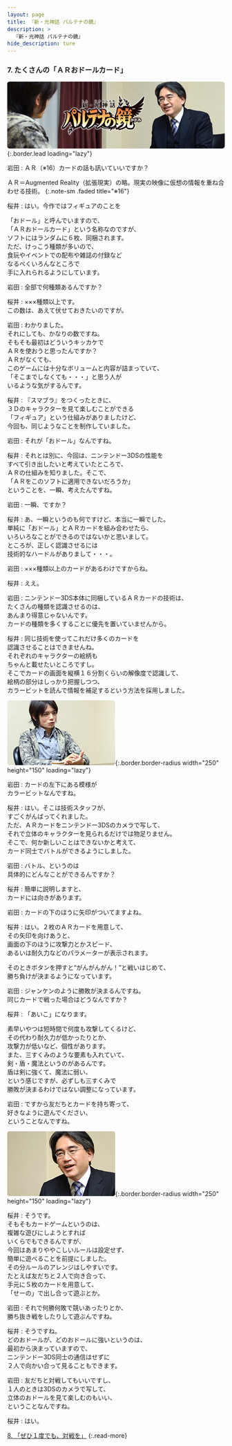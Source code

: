 ```yaml
---
layout: page
title: 『新・光神話 パルテナの鏡』
description: >
  『新・光神話 パルテナの鏡』
hide_description: ture
---
```


### 7. たくさんの「ＡＲおドールカード」

![](/interviews/jp/3ds/akdj/vol1/img/mainvisual7.jpg){:.border.lead loading="lazy"}

岩田
: ＡＲ（※16）カードの話も訊いていいですか？


ＡＲ＝Augmented Reality（拡張現実）の略。現実の映像に仮想の情報を重ね合わせる技術。
{:.note-sm .faded title="※16"}

桜井
: はい。今作ではフィギュアのことを<br>

「おドール」と呼んでいますので、<br>「ＡＲおドールカード」という名称なのですが、<br>ソフトにはランダムに６枚、同梱されます。<br>ただ、けっこう種類が多いので、<br>食玩やイベントでの配布や雑誌の付録など<br>なるべくいろんなところで<br>手に入れられるようにしています。

岩田
: 全部で何種類あるんですか？

桜井
: ×××種類以上です。<br>この数は、あえて伏せておきたいのですが。

岩田
: わかりました。<br>それにしても、かなりの数ですね。<br>そもそも最初はどういうキッカケで<br>ＡＲを使おうと思ったんですか？<br>ＡＲがなくても、<br>このゲームには十分なボリュームと内容が詰まっていて、<br>「そこまでしなくても・・・」と思う人が<br>いるような気がするんです。

桜井
: 『スマブラ』をつくったときに、<br>３Ｄのキャラクターを見て楽しむことができる<br>「フィギュア」という仕組みがありましたけど、<br>今回も、同じようなことを制作していました。

岩田
: それが「おドール」なんですね。

桜井
: それとは別に、今回は、ニンテンドー3DSの性能を<br>すべて引き出したいと考えていたところで、<br>ＡＲの仕組みを知りました。そこで、<br>「ＡＲをこのソフトに適用できないだろうか」<br>ということを、一瞬、考えたんですね。

岩田
: 一瞬、ですか？

桜井
: あ、一瞬というのも何ですけど、本当に一瞬でした。<br>単純に「おドール」とＡＲカードを組み合わせたら、<br>いろいろなことができるのではないかと思いまして。<br>ところが、正しく認識させるには<br>技術的なハードルがありまして・・・。

岩田
: ×××種類以上のカードがあるわけですからね。

桜井
: ええ。

岩田
: ニンテンドー3DS本体に同梱しているＡＲカードの技術は、<br>たくさんの種類を認識させるのは、<br>あんまり得意じゃないんです。<br>カードの種類を多くすることに優先を置いていませんから。

桜井
: 同じ技術を使ってこれだけ多くのカードを<br>認識させることはできませんね。<br>それぞれのキャラクターの絵柄も<br>ちゃんと載せたいところですし。<br>そこでカードの画面を縦横１６分割くらいの解像度で認識して、<br>絵柄の部分はしっかり把握しつつ、<br>カラービットを読んで情報を補足するという方法を採用しました。

![](/interviews/jp/3ds/akdj/vol1/img/photo26.jpg){:.border.border-radius width="250" height="150"  loading="lazy"}

岩田
: カードの左下にある模様が<br>カラービットなんですね。

桜井
: はい。そこは技術スタッフが、<br>すごくがんばってくれました。<br>ただ、ＡＲカードをニンテンドー3DSのカメラで写して、<br>それで立体のキャラクターを見られるだけでは物足りません。<br>そこで、何か新しいことはできないかと考えて、<br>カード同士でバトルができるようにしました。

岩田
: バトル、というのは<br>具体的にどんなことができるんですか？

桜井
: 簡単に説明しますと、<br>カードには向きがあります。

岩田
: カードの下のほうに矢印がついてますよね。

桜井
: はい。２枚のＡＲカードを用意して、<br>その矢印を向けあうと、<br>画面の下のほうに攻撃力とかスピード、<br>あるいは耐久力などのパラメーターが表示されます。<br>

そのときボタンを押すと“がんがんがん！”と戦いはじめて、<br>勝ち負けが決まるようになっています。

岩田
: ジャンケンのように勝敗が決まるんですね。<br>同じカードで戦った場合はどうなんですか？

桜井
: 「あいこ」になります。<br>

素早いやつは短時間で何度も攻撃してくるけど、<br>その代わり耐久力が低かったりとか、<br>攻撃力が低いなど、個性があります。<br>また、三すくみのような要素も入れていて、<br>剣・盾・魔法というのがあるんです。<br>盾は剣に強くて、魔法に弱い、<br>という感じですが、必ずしも三すくみで<br>勝敗が決まるわけではない調整になっています。

岩田
: ですから友だちとカードを持ち寄って、<br>好きなように遊んでください、<br>ということなんですね。

![](/interviews/jp/3ds/akdj/vol1/img/photo27.jpg){:.border.border-radius width="250" height="150"  loading="lazy"}

桜井
: そうです。<br>そもそもカードゲームというのは、<br>複雑な遊びにしようとすれば<br>いくらでもできるんですが、<br>今回はあまりややこしいルールは設定せず、<br>簡単に遊べることを前提にしました。<br>その分ルールのアレンジはしやすいです。<br>たとえば友だちと２人で向き合って、<br>手元に５枚のカードを用意して、<br>「せーの」で出し合って遊ぶとか。

岩田
: それで何勝何敗で競いあったりとか、<br>勝ち抜き戦をしたりして遊ぶんですね。

桜井
: そうですね。<br>どのおドールが、どのおドールに強いというのは、<br>最初から決まっていますので、<br>ニンテンドー3DS同士の通信はせずに<br>２人で向かい合って見ることもできます。

岩田
: 友だちと対戦してもいいですし、<br>１人のときは3DSのカメラで写して、<br>立体のおドールを見て楽しむのもいい、<br>ということなんですね。

桜井
: はい。



[8. 「ぜひ１度でも、対戦を」](8.md)
{:.read-more}
